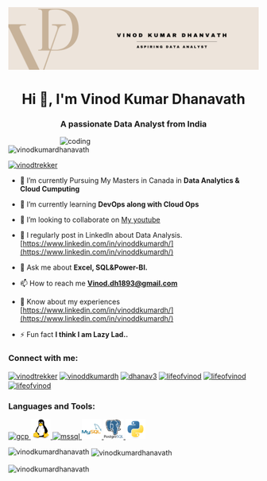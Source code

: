 ![logo](https://github.com/VinodKumarDhanavath/VinodKumarDhanavath/blob/main/Blue%20Modern%20Marketing%20Manager%20LinkedIn%20Banner.png)

<h1 align="center">Hi 👋, I'm Vinod Kumar Dhanavath</h1>
<h3 align="center">A passionate Data Analyst from India</h3>
<img align="right" alt="coding" width="400" src="https://user-images.githubusercontent.com/55389276/140866485-8fb1c876-9a8f-4d6a-98dc-08c4981eaf70.gif">

<p align="left"> <img src="https://komarev.com/ghpvc/?username=vinodkumardhanavath&label=Profile%20views&color=0e75b6&style=flat" alt="vinodkumardhanavath" /> </p>

<p align="left"> <a href="https://twitter.com/vinodtrekker" target="blank"><img src="https://img.shields.io/twitter/follow/vinodtrekker?logo=twitter&style=for-the-badge" alt="vinodtrekker" /></a> </p>

- 🔭 I’m currently Pursuing My Masters in Canada in **Data Analytics & Cloud Cumputing**

- 🌱 I’m currently learning **DevOps along with Cloud Ops**

- 👯 I’m looking to collaborate on [My youtube](https://www.youtube.com/@LifeofVinod)

- 📝 I regularly post in LinkedIn about Data Analysis. [https://www.linkedin.com/in/vinoddkumardh/](https://www.linkedin.com/in/vinoddkumardh/)

- 💬 Ask me about **Excel, SQL&Power-BI.**

- 📫 How to reach me **Vinod.dh1893@gmail.com**

- 📄 Know about my experiences [https://www.linkedin.com/in/vinoddkumardh/](https://www.linkedin.com/in/vinoddkumardh/)

- ⚡ Fun fact **I think I am Lazy Lad..**

<h3 align="left">Connect with me:</h3>
<p align="left">
<a href="https://twitter.com/vinodtrekker" target="blank"><img align="center" src="https://raw.githubusercontent.com/rahuldkjain/github-profile-readme-generator/master/src/images/icons/Social/twitter.svg" alt="vinodtrekker" height="30" width="40" /></a>
<a href="https://linkedin.com/in/vinoddkumardh" target="blank"><img align="center" src="https://raw.githubusercontent.com/rahuldkjain/github-profile-readme-generator/master/src/images/icons/Social/linked-in-alt.svg" alt="vinoddkumardh" height="30" width="40" /></a>
<a href="https://kaggle.com/dhanav3" target="blank"><img align="center" src="https://raw.githubusercontent.com/rahuldkjain/github-profile-readme-generator/master/src/images/icons/Social/kaggle.svg" alt="dhanav3" height="30" width="40" /></a>
<a href="https://fb.com/lifeofvinod" target="blank"><img align="center" src="https://raw.githubusercontent.com/rahuldkjain/github-profile-readme-generator/master/src/images/icons/Social/facebook.svg" alt="lifeofvinod" height="30" width="40" /></a>
<a href="https://instagram.com/lifeofvinod" target="blank"><img align="center" src="https://raw.githubusercontent.com/rahuldkjain/github-profile-readme-generator/master/src/images/icons/Social/instagram.svg" alt="lifeofvinod" height="30" width="40" /></a>
<a href="https://www.youtube.com/@LifeofVinod" target="blank"><img align="center" src="https://raw.githubusercontent.com/rahuldkjain/github-profile-readme-generator/master/src/images/icons/Social/youtube.svg" alt="lifeofvinod" height="30" width="40" /></a>
</p>

<h3 align="left">Languages and Tools:</h3>
<p align="left"> <a href="https://cloud.google.com" target="_blank" rel="noreferrer"> <img src="https://www.vectorlogo.zone/logos/google_cloud/google_cloud-icon.svg" alt="gcp" width="40" height="40"/> </a> <a href="https://www.linux.org/" target="_blank" rel="noreferrer"> <img src="https://raw.githubusercontent.com/devicons/devicon/master/icons/linux/linux-original.svg" alt="linux" width="40" height="40"/> </a> <a href="https://www.microsoft.com/en-us/sql-server" target="_blank" rel="noreferrer"> <img src="https://www.svgrepo.com/show/303229/microsoft-sql-server-logo.svg" alt="mssql" width="40" height="40"/> </a> <a href="https://www.mysql.com/" target="_blank" rel="noreferrer"> <img src="https://raw.githubusercontent.com/devicons/devicon/master/icons/mysql/mysql-original-wordmark.svg" alt="mysql" width="40" height="40"/> </a> <a href="https://www.postgresql.org" target="_blank" rel="noreferrer"> <img src="https://raw.githubusercontent.com/devicons/devicon/master/icons/postgresql/postgresql-original-wordmark.svg" alt="postgresql" width="40" height="40"/> </a> <a href="https://www.python.org" target="_blank" rel="noreferrer"> <img src="https://raw.githubusercontent.com/devicons/devicon/master/icons/python/python-original.svg" alt="python" width="40" height="40"/> </a> </p>

<p><img align="left" src="https://github-readme-stats.vercel.app/api/top-langs?username=vinodkumardhanavath&show_icons=true&locale=en&layout=compact" alt="vinodkumardhanavath" /></p>

<p>&nbsp;<img align="center" src="https://github-readme-stats.vercel.app/api?username=vinodkumardhanavath&show_icons=true&locale=en" alt="vinodkumardhanavath" /></p>

<p><img align="center" src="https://github-readme-streak-stats.herokuapp.com/?user=vinodkumardhanavath&" alt="vinodkumardhanavath" /></p>
